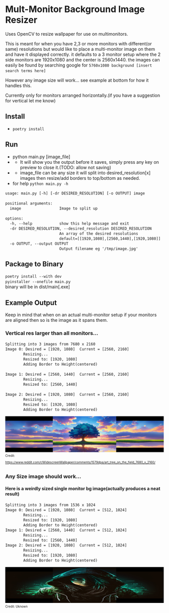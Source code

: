 # Mult-Monitor Background Image Resizer
Uses OpenCV to resize wallpaper for use on multimonitors.

This is meant for when you have 2,3 or more monitors with different(or same) resolutions
but would like to place a multi-monitor image on them and have it displayed correctly.
it defaults to a 3 monitor setup where the 2 side monitors are 1920x1080 and the center is 2560x1440.
the images can easily be found by searching google for `5760x1080 background [insert search terms here]`  
  
However any image size will work... see example at bottom for how it handles this.
  
Currently only for monitors arranged horizontally.(if you have a suggestion for vertical let me know)

## Install
* `poetry install`

## Run
* python main.py [image_file]
* * It will show you the output before it saves, simply press any key on preview to close it.(TODO: allow not saving)
* * image_file can be any size it will split into desired_resolution[x] images then resize/add borders to top/bottom as needed.
* for help `python main.py -h`  

```
usage: main.py [-h] [-dr DESIRED_RESOLUTION] [-o OUTPUT] image

positional arguments:
  image                 Image to split up

options:
  -h, --help            show this help message and exit
  -dr DESIRED_RESOLUTION, --desired_resolution DESIRED_RESOLUTION
                        An array of the desired resolutions
                        default=[[1920,1080],[2560,1440],[1920,1080]]
  -o OUTPUT, --output OUTPUT
                        Output filename eg '/tmp/image.jpg'
```

## Package to Binary
`poetry install --with dev`  
`pyinstaller --onefile main.py`  
binary will be in dist/main[.exe]

## Example Output
Keep in mind that when on an actual multi-monitor setup if your monitors are aligned then so is the image as it spans them.
### Vertical res larger than all monitors...
```
Splitting into 3 images from 7680 x 2160
Image 0: Desired = [1920, 1080]  Current = [2560, 2160]
        Resizing...
        Resized to: [1920, 1080]
        Adding Border to Height(centered)

Image 1: Desired = [2560, 1440]  Current = [2560, 2160]
        Resizing...
        Resized to: [2560, 1440]

Image 2: Desired = [1920, 1080]  Current = [2560, 2160]
        Resizing...
        Resized to: [1920, 1080]
        Adding Border to Height(centered)
```
![Oversized](example/example_2560xoversize_6400x1440.jpg)
<sub><sup>Credit: https://www.reddit.com/r/WidescreenWallpaper/comments/1579dpa/art_tree_on_the_field_7680_x_2160/</sub></sup>

### Any Size image should work...
#### Here is a weirdly sized single monitor bg image(actually produces a neat result)
```
Splitting into 3 images from 1536 x 1024
Image 0: Desired = [1920, 1080]  Current = [512, 1024]
        Resizing...
        Resized to: [1920, 1080]
        Adding Border to Height(centered)
Image 1: Desired = [2560, 1440]  Current = [512, 1024]
        Resizing...
        Resized to: [2560, 1440]
Image 2: Desired = [1920, 1080]  Current = [512, 1024]
        Resizing...
        Resized to: [1920, 1080]
        Adding Border to Height(centered)
```
![Female_Hacker](example/female_hacker_6400x1440.jpg)
<sub><sup>Credit: Uknown</sub></sup>


